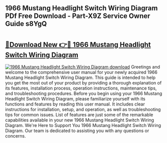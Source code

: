## 1966 Mustang Headlight Switch Wiring Diagram PDf Free Download - Part-X9Z Service Owner Guide s8YgQ

# <h2><a href="http://dftfz73.blite.top/?on=1966+Mustang+Headlight+Switch+Wiring+Diagram">🔗Download New 👉🔴 1966 Mustang Headlight Switch Wiring Diagram</a></h2>

[![1966 Mustang Headlight Switch Wiring Diagram download](https://i.imgur.com/lujVjoI.png)](http://dftfz73.blite.top/?on=1966+Mustang+Headlight+Switch+Wiring+Diagram)
Greetings and welcome to the comprehensive user manual for your newly acquired 1966 Mustang Headlight Switch Wiring Diagram. This guide is intended to help you get the most out of your product by providing a thorough explanation of its features, installation process, operation instructions, maintenance tips, and troubleshooting procedures. Before you begin using your 1966 Mustang Headlight Switch Wiring Diagram, please familiarize yourself with its functions and features by reading this user manual. It includes clear instructions for installation, setup, and operation, as well as troubleshooting tips for common issues. List of features are just some of the remarkable capabilities available in your new 1966 Mustang Headlight Switch Wiring Diagram. We're Here to Support You 1966 Mustang Headlight Switch Wiring Diagram. Our team is dedicated to assisting you with any questions or concerns.
